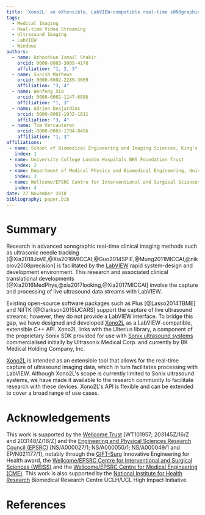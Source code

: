 ```yaml
---
title: 'Xono2L: an eXtensible, LabVIEW-compatible real-time sONOgraphic data capture and processing TOOL'
tags:
  - Medical Imaging
  - Real-time Video Streaming
  - Ultrasound Imaging
  - LabVIEW
  - Windows
authors:
  - name: Dzhoshkun Ismail Shakir
    orcid: 0000-0003-3009-4178
    affiliation: "1, 2, 3"
  - name: Sunish Mathews
    orcid: 0000-0002-2289-3669
    affiliation: "3, 4"
  - name: Wenfeng Xia
    orcid: 0000-0002-1147-6886
    affiliation: "1, 3"
  - name: Adrien Desjardins
    orcid: 0000-0002-1932-1811
    affiliation: "3, 4"
  - name: Tom Vercauteren
    orcid: 0000-0003-1794-0456
    affiliation: "1, 3"
affiliations:
 - name: School of Biomedical Engineering and Imaging Sciences, King's College London
   index: 1
 - name: University College London Hospitals NHS Foundation Trust
   index: 2
 - name: Department of Medical Physics and Biomedical Engineering, University College London
   index: 3
 - name: Wellcome/EPSRC Centre for Interventional and Surgical Sciences, University College London
   index: 4
date: 27 November 2018
bibliography: paper.bib
---
```


# Summary

Research in advanced sonographic real-time clinical imaging methods such as ultrasonic needle tracking
[@Xia2018JoVE,@Xia2016MICCAI,@Guo2014SPIE,@Mung2011MICCAI,@nikolov2008precision] is facilitated by the
[LabVIEW][labview] rapid system-design and development environment.
This research and associated clinical translational developments [@Xia2016MedPhys,@xia2017looking,@Xia2017MICCAI]
involve the capture and processing of live ultrasound data streams with LabVIEW.

Existing open-source software packages such as Plus [@Lasso2014TBME] and NifTK [@Clarkson2015IJCARS] support
the capture of live ultrasound streams; however, they do not provide a LabVIEW interface.
To bridge this gap, we have designed and developed [Xono2L][xono2l] as a LabVIEW-compatible, extensible C++ API.
Xono2L links with the Ulterius library, a component of the proprietary Sonix SDK provided for use with
[Sonix ultrasound systems][sonix] commercialised initially by Ultrasonix Medical Corp. and currently by BK Medical
Holding Company, Inc.

[Xono2L][xono2l] is intended as an extensible tool that allows for the real-time capture of ultrasound imaging data,
which in turn facilitates processing with LabVIEW.
Although Xono2L's scope is currently limited to Sonix ultrasound systems, we have made it available to the
research community to facilitate research with these devices.
Xono2L's API is flexible and can be extended to cover a broad range of use cases.

[xono2l]: https://github.com/gift-surg/Xono2L
[labview]: https://www.ni.com/labview
[sonix]: https://www.bkmedical.com/

# Acknowledgements

This work is supported by the [Wellcome Trust][wt] [WT101957; 203145Z/16/Z and 203148/Z/16/Z] and the [Engineering and Physical Sciences Research Council (EPSRC)][epsrc] [NS/A000027/1; NS/A000050/1; NS/A000049/1 and EP/N021177/1], notably through the [GIFT-Surg][gift-surg] Innovative Engineering for Health award, the [Wellcome/EPSRC Centre for Interventional and Surgical Sciences (WEISS)][weiss] and the [Wellcome/EPSRC Centre for Medical Engineering (CME)][cme]. This work is also supported by the [National Institute for Health Research][nihr] Biomedical Research Centre UCLH/UCL High Impact Initiative.

[wt]: https://wellcome.ac.uk/
[epsrc]: https://epsrc.ukri.org/
[nihr]: https://www.nihr.ac.uk/
[cme]: https://medicalengineering.org.uk/
[gift-surg]: https://www.gift-surg.ac.uk
[weiss]: http://ucl.ac.uk/weiss

# References
